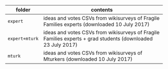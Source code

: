 folder | contents
---|---------
`expert` | ideas and votes CSVs from wikisurveys of Fragile Families experts (downloaded 10 July 2017)
`expert+mturk` | ideas and votes CSVs from wikisurveys of Fragile Families experts + grad students (downloaded 23 July 2017)
`mturk` | ideas and votes CSVs from wikisurveys of Mturkers (downloaded 10 July 2017)
